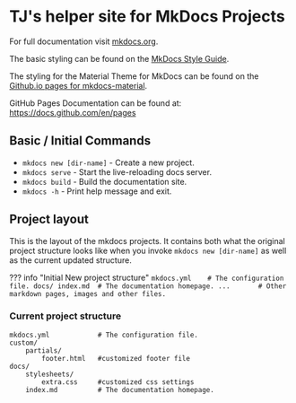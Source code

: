 # TJ's helper site for MkDocs Projects

For full documentation visit [mkdocs.org](https://www.mkdocs.org).

The basic styling can be found on the [MkDocs Style Guide](https://www.mkdocs.org/user-guide/styling-your-docs/).

The styling for the Material Theme for MkDocs can be found on the [Github.io pages for mkdocs-material](https://squidfunk.github.io/mkdocs-material/getting-started/).

GitHub Pages Documentation can be found at: https://docs.github.com/en/pages



## Basic / Initial Commands

* `mkdocs new [dir-name]` - Create a new project.
* `mkdocs serve` - Start the live-reloading docs server.
* `mkdocs build` - Build the documentation site.
* `mkdocs -h` - Print help message and exit.

## Project layout
This is the layout of the mkdocs projects.  It contains both what the original project structure looks like when you invoke `mkdocs new [dir-name]` as well as the current updated structure.

??? info "Initial New project structure"
    ```
    mkdocs.yml    # The configuration file.
    docs/
        index.md  # The documentation homepage.
        ...       # Other markdown pages, images and other files.
    ```

### Current project structure

    mkdocs.yml            # The configuration file.
    custom/
        partials/
            footer.html   #customized footer file
    docs/
        stylesheets/
            extra.css     #customized css settings
        index.md          # The documentation homepage.
